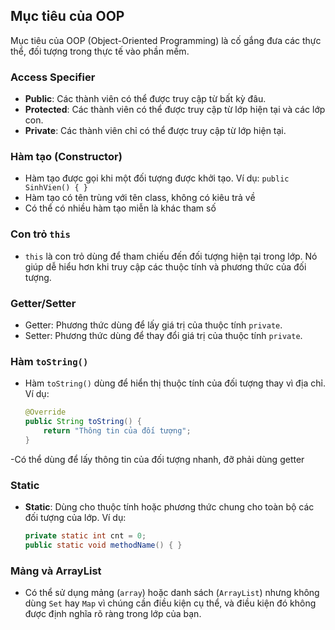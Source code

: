 ## Mục tiêu của OOP

Mục tiêu của OOP (Object-Oriented Programming) là cố gắng đưa các thực thể, đối tượng trong thực tế vào phần mềm.

### Access Specifier

- **Public**: Các thành viên có thể được truy cập từ bất kỳ đâu.
- **Protected**: Các thành viên có thể được truy cập từ lớp hiện tại và các lớp con.
- **Private**: Các thành viên chỉ có thể được truy cập từ lớp hiện tại.

### Hàm tạo (Constructor)

- Hàm tạo được gọi khi một đối tượng được khởi tạo. Ví dụ: `public SinhVien() { }`
- Hàm tạo có tên trùng với tên class, không có kiêu trả về
- Có thể có nhiều hàm tạo miễn là khác tham số

### Con trỏ `this`

- `this` là con trỏ dùng để tham chiếu đến đối tượng hiện tại trong lớp. Nó giúp dễ hiểu hơn khi truy cập các thuộc tính
  và phương thức của đối tượng.

### Getter/Setter

- Getter: Phương thức dùng để lấy giá trị của thuộc tính `private`.
- Setter: Phương thức dùng để thay đổi giá trị của thuộc tính `private`.

### Hàm `toString()`

- Hàm `toString()` dùng để hiển thị thuộc tính của đối tượng thay vì địa chỉ. Ví dụ:
  ```java
  @Override
  public String toString() {
      return "Thông tin của đối tượng";
  }

-Có thể dùng để lấy thông tin của đối tượng nhanh, đỡ phải dùng getter

### Static

- **Static**: Dùng cho thuộc tính hoặc phương thức chung cho toàn bộ các đối tượng của lớp. Ví dụ:
  ```java
  private static int cnt = 0;
  public static void methodName() { }

### Mảng và ArrayList

- Có thể sử dụng mảng (`array`) hoặc danh sách (`ArrayList`) nhưng không dùng `Set` hay `Map` vì chúng cần điều kiện cụ
  thể, và điều kiện đó không được định nghĩa rõ ràng trong lớp của bạn.
